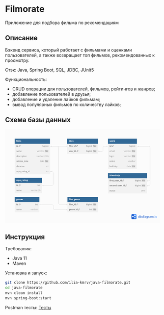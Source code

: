 # Filmorate
Приложение для подбора фильма по рекомендациям

## Описание
Бэкенд сервиса, который работает с фильмами и оценками пользователей, а также возвращает топ фильмов, рекомендованных к просмотру.

Стэк: Java, Spring Boot, SQL, JDBC, JUnit5

Функциональность: 
- CRUD операции для пользователей, фильмов, рейтингов и жанров;
- добавление пользователей в друзья;
- добавление и удаление лайков фильмам;
- вывод популярных фильмов по количеству лайков; 

## Схема базы данных
![Схема](assets/filmorate_db.png)

## Инструкция
Требования: 
- Java 11
- Maven 

Установка и запуск:
```bash
git clone https://github.com/ilia-kmrv/java-filmorate.git
cd java-filmorate
mvn clean install
mvn spring-boot:start
``` 
Postman тесты:
[Тесты](https://github.com/ilia-kmrv/java-filmorate/blob/update_readme/postman/add-database-tests.json)
